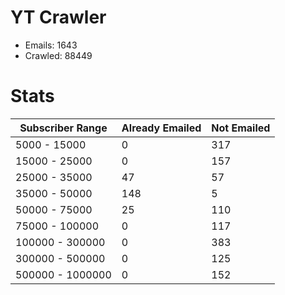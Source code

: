 # YT Crawler
- Emails: 1643
- Crawled: 88449

# Stats
| Subscriber Range  | Already Emailed | Not Emailed |
|-------|-------|-------|
| 5000 - 15000 | 0 | 317 |
| 15000 - 25000 | 0 | 157 |
| 25000 - 35000 | 47 | 57 |
| 35000 - 50000 | 148 | 5 |
| 50000 - 75000 | 25 | 110 |
| 75000 - 100000 | 0 | 117 |
| 100000 - 300000 | 0 | 383 |
| 300000 - 500000 | 0 | 125 |
| 500000 - 1000000 | 0 | 152 |
